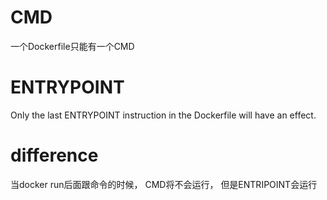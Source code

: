 # CMD
一个Dockerfile只能有一个CMD

# ENTRYPOINT
Only the last ENTRYPOINT instruction in the Dockerfile will have an effect.



# difference
当docker run后面跟命令的时候， CMD将不会运行， 但是ENTRIPOINT会运行
